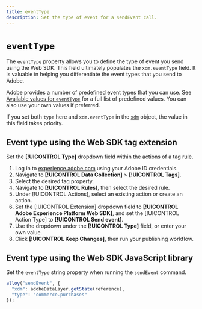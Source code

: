 ```yaml
---
title: eventType
description: Set the type of event for a sendEvent call.
---
```

# `eventType`

The `eventType` property allows you to define the type of event you send using the Web SDK. This field ultimately populates the `xdm.eventType` field. It is valuable in helping you differentiate the event types that you send to Adobe.

Adobe provides a number of predefined event types that you can use. See [Available values for `eventType`](/help/xdm/classes/experienceevent.md#accepted-values-for-eventtype) for a full list of predefined values. You can also use your own values if preferred.

If you set both `type` here and `xdm.eventType` in the [`xdm`](xdm.md) object, the value in this field takes priority.

## Event type using the Web SDK tag extension

Set the **[!UICONTROL Type]** dropdown field within the actions of a tag rule.

1. Log in to [experience.adobe.com](https://experience.adobe.com) using your Adobe ID credentials.
1. Navigate to **[!UICONTROL Data Collection]** > **[!UICONTROL Tags]**.
1. Select the desired tag property.
1. Navigate to **[!UICONTROL Rules]**, then select the desired rule.
1. Under [!UICONTROL Actions], select an existing action or create an action.
1. Set the [!UICONTROL Extension] dropdown field to **[!UICONTROL Adobe Experience Platform Web SDK]**, and set the [!UICONTROL Action Type] to **[!UICONTROL Send event]**.
1. Use the dropdown under the **[!UICONTROL Type]** field, or enter your own value.
1. Click **[!UICONTROL Keep Changes]**, then run your publishing workflow.

## Event type using the Web SDK JavaScript library

Set the `eventType` string property when running the `sendEvent` command.

```js
alloy("sendEvent", {
  "xdm": adobeDataLayer.getState(reference),
  "type": "commerce.purchases"
});
```
